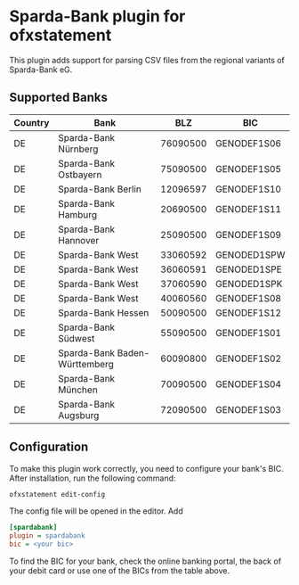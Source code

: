 # Sparda-Bank plugin for ofxstatement

This plugin adds support for parsing CSV files from the regional variants of
Sparda-Bank eG.

## Supported Banks

| Country | Bank                          | BLZ      | BIC         |
| ------- | ----------------------------- | -------- | ----------- |
| DE      | Sparda-Bank Nürnberg          | 76090500 | GENODEF1S06 |
| DE      | Sparda-Bank Ostbayern         | 75090500 | GENODEF1S05 |
| DE      | Sparda-Bank Berlin            | 12096597 | GENODEF1S10 |
| DE      | Sparda-Bank Hamburg           | 20690500 | GENODEF1S11 |
| DE      | Sparda-Bank Hannover          | 25090500 | GENODEF1S09 |
| DE      | Sparda-Bank West              | 33060592 | GENODED1SPW |
| DE      | Sparda-Bank West              | 36060591 | GENODED1SPE |
| DE      | Sparda-Bank West              | 37060590 | GENODED1SPK |
| DE      | Sparda-Bank West              | 40060560 | GENODEF1S08 |
| DE      | Sparda-Bank Hessen            | 50090500 | GENODEF1S12 |
| DE      | Sparda-Bank Südwest           | 55090500 | GENODEF1S01 |
| DE      | Sparda-Bank Baden-Württemberg | 60090800 | GENODEF1S02 |
| DE      | Sparda-Bank München           | 70090500 | GENODEF1S04 |
| DE      | Sparda-Bank Augsburg          | 72090500 | GENODEF1S03 |

## Configuration

To make this plugin work correctly, you need to configure your bank's BIC.
After installation, run the following command:

```bash
ofxstatement edit-config
```

The config file will be opened in the editor. Add

```ini
[spardabank]
plugin = spardabank
bic = <your bic>
```

To find the BIC for your bank, check the online banking portal, the back of
your debit card or use one of the BICs from the table above.
